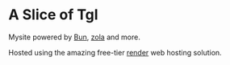 # A Slice of Tgl

Mysite powered by [Bun](https://bun.sh), [zola](https://www.getzola.org) and more.

Hosted using the amazing free-tier [render](https://render.com/) web hosting solution.
